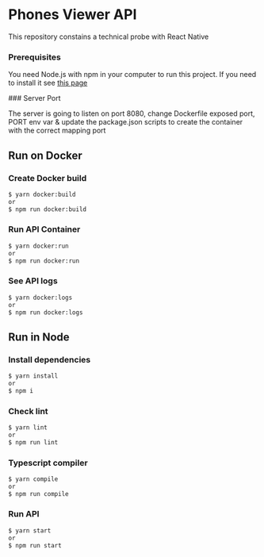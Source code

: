 # Phones Viewer API

This repository constains a technical probe with React Native

### Prerequisites

You need Node.js with npm in your computer to run this project. If you need to install it see [this page](https://nodejs.org/es/) 

### Server Port

The server is going to listen on port 8080, change Dockerfile exposed port, PORT env var & update the package.json scripts to create the container with the correct mapping port

## Run on Docker

### Create Docker build

```sh
$ yarn docker:build
or
$ npm run docker:build
```

### Run API Container

```sh
$ yarn docker:run
or
$ npm run docker:run
```

### See API logs

```sh
$ yarn docker:logs
or
$ npm run docker:logs
```

## Run in Node


### Install dependencies

```sh
$ yarn install
or
$ npm i
```

### Check lint

```sh
$ yarn lint
or
$ npm run lint
```

### Typescript compiler

```sh
$ yarn compile
or
$ npm run compile
```

### Run API

```sh
$ yarn start
or
$ npm run start
```